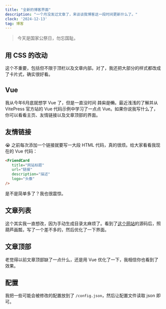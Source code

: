 ```yaml
---
title: "全新的博客界面"
description: "一个月没发过文章了，来谈谈我博客这一段时间更新什么了。"
clock: '2024-12-13'
tag: 博客
---
```


> 今天是国家公祭日，勿忘国耻。 

## 用 CSS 的改动
这个不重要，包括但不限于顶栏以及文章内部。对了，我还把大部分的样式都改成了卡片式，确实很好看。

## Vue
我从今年6月底就想学 Vue 了，但是一直没时间 ~~其实是懒~~。最近浅浅的了解并从 VitePress 官方站的 Vue 代码示例中学习了一点点 Vue。如果你说我写什么了，你可以看看主页、友情链接以及文章顶部的界面。

## 友情链接
😭 之前每次添加一个链接就要写一大段 HTML 代码，真的很烦。给大家看看我现在的 Vue 代码：
```html
<FriendCard 
   title="网站标题"
   url="链接" 
   description="描述" 
   logo="头像" 
/>
```
是不是简单多了？我也很震惊。

## 文章列表
这个其实我一直想改，因为手动生成目录太麻烦了。看到了[这个网站](https://ivestszheng.github.io/pages/archives)的源码后，照葫芦画瓢，写了一个差不多的，然后优化了一下界面。

## 文章顶部
老觉得以前文章顶部缺了一点什么，还是用 Vue 优化了一下，我相信你也看到了效果。

## 配置
我把一些可能会被修改的配置放到了 ```/config.json```，然后让配置文件读取 json 即可。